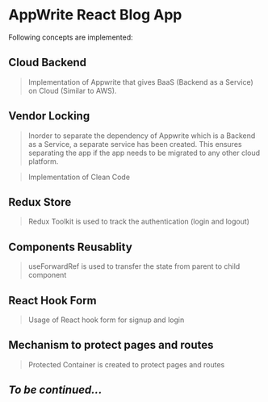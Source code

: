 # AppWrite React Blog App

Following concepts are implemented:


## Cloud Backend

> Implementation of Appwrite that gives BaaS (Backend as a Service) on Cloud (Similar to AWS).


## Vendor Locking

> Inorder to separate the dependency of Appwrite which is a Backend as a Service, a separate service has been created. This ensures separating the app if the app needs to be migrated to any other cloud platform.

> Implementation of Clean Code


## Redux Store

> Redux Toolkit is used to track the authentication (login and logout)


## Components Reusablity

> useForwardRef is used to transfer the state from parent to child component


## React Hook Form

> Usage of React hook form for signup and login


## Mechanism to protect pages and routes

> Protected Container is created to protect pages and routes

## _To be continued..._